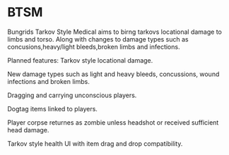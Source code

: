 # BTSM
Bungrids Tarkov Style Medical aims to birng tarkovs locational damage to limbs and torso. Along with changes to damage types such as concusions,heavy/light bleeds,broken limbs and infections.

Planned features:
Tarkov style locational damage.

New damage types such as light and heavy bleeds, concussions, wound infections and broken limbs.

Dragging and carrying unconscious players.

Dogtag items linked to players.

Player corpse returnes as zombie unless headshot or received sufficient head damage.

Tarkov style health UI with item drag and drop compatibility.
